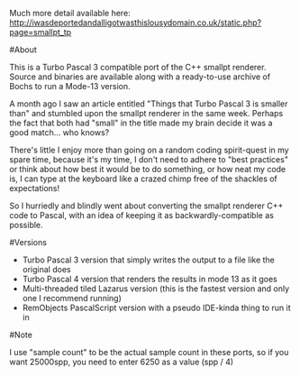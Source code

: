 Much more detail available here: http://iwasdeportedandalligotwasthislousydomain.co.uk/static.php?page=smallpt_tp

#About

This is a Turbo Pascal 3 compatible port of the C++ smallpt renderer.
Source and binaries are available along with a ready-to-use archive of Bochs to run a Mode-13 version.

A month ago I saw an article entitled "Things that Turbo Pascal 3 is smaller than" and stumbled upon the smallpt renderer in the same week. Perhaps the fact that both had "small" in the title made my brain decide it was a good match... who knows?

There's little I enjoy more than going on a random coding spirit-quest in my spare time, because it's my time, I don't need to adhere to "best practices" or think about how best it would be to do something, or how neat my code is, I can type at the keyboard like a crazed chimp free of the shackles of expectations!

So I hurriedly and blindly went about converting the smallpt renderer C++ code to Pascal, with an idea of keeping it as backwardly-compatible as possible.

#Versions

* Turbo Pascal 3 version that simply writes the output to a file like the original does
* Turbo Pascal 4 version that renders the results in mode 13 as it goes
* Multi-threaded tiled Lazarus version (this is the fastest version and only one I recommend running)
* RemObjects PascalScript version with a pseudo IDE-kinda thing to run it in

#Note

I use "sample count" to be the actual sample count in these ports, so if you want 25000spp, you need to enter 6250 as a value (spp / 4)
